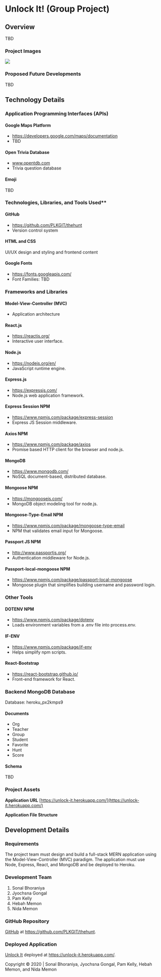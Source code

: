 # Unlock It! (Group Project)

## Overview
TBD

### Project Images
![](https://res.cloudinary.com/damplk/image/upload/v1588292809/portal/unlock_lat1l9.gif)

### Proposed Future Developments
TBD

## Technology Details

### Application Programming Interfaces (APIs)

#### Google Maps Platform
* https://developers.google.com/maps/documentation
* TBD

#### Open Trivia Database
* www.opentdb.com
* Trivia question database

#### Emoji
TBD


### Technologies, Libraries, and Tools Used**

#### GitHub
* https://github.com/PLKGIT/thehunt
* Version control system

#### HTML and CSS
UI/UX design and styling and frontend content

#### Google Fonts
* https://fonts.googleapis.com/
* Font Families: TBD

### Frameworks and Libraries

#### Model-View-Controller (MVC)
* Application architecture

#### React.js
* https://reactjs.org/
* Interactive user interface.

#### Node.js
* https://nodejs.org/en/
* JavaScript runtime engine.

#### Express.js
* https://expressjs.com/
* Node.js web application framework.

#### Express Session NPM
* https://www.npmjs.com/package/express-session
* Express JS Session middleware.

#### Axios NPM
* https://www.npmjs.com/package/axios
* Promise based HTTP client for the browser and node.js.

#### MongoDB
* https://www.mongodb.com/
* NoSQL document-based, distributed database.

#### Mongoose NPM
* https://mongoosejs.com/
* MongoDB object modeling tool for node.js.

#### Mongoose-Type-Email NPM
* https://www.npmjs.com/package/mongoose-type-email
* NPM that validates email input for Mongoose.

#### Passport JS NPM
* http://www.passportjs.org/
* Authentication middleware for Node.js.

#### Passport-local-mongoose NPM
* https://www.npmjs.com/package/passport-local-mongoose
* Mongoose plugin that simplifies building username and password login.

### Other Tools

#### DOTENV NPM
* https://www.npmjs.com/package/dotenv
* Loads environment variables from a .env file into process.env. 

#### IF-ENV
* https://www.npmjs.com/package/if-env
* Helps simplify npm scripts.

#### React-Bootstrap
* https://react-bootstrap.github.io/
* Front-end framework for React.

### Backend MongoDB Database
Database: heroku_px2kmps9

#### Documents
* Org
* Teacher
* Group
* Student
* Favorite
* Hunt
* Score

#### Schema
TBD

### Project Assets

**Application URL**
[https://unlock-it.herokuapp.com/](https://unlock-it.herokuapp.com/)

**Application File Structure**

## Development Details

### Requirements
The project team must design and build a full-stack MERN application using the Model-View-Controller (MVC) paradigm.  The application must use Node, Express, React, and MongoDB and be deployed to Heroku.

### Development Team 
1. Sonal Bhoraniya
2. Jyochsna Gongal
3. Pam Kelly
4. Hebah Memon
5. Nida Memon

### GitHub Repository
[GitHub](https://github.com/PLKGIT/thehunt) at https://github.com/PLKGIT/thehunt.

### Deployed Application
[Unlock It](https://unlock-it.herokuapp.com/) deployed at https://unlock-it.herokuapp.com/.

Copyright &copy; 2020 | Sonal Bhoraniya, Jyochsna Gongal, Pam Kelly, Hebah Memon, and Nida Memon